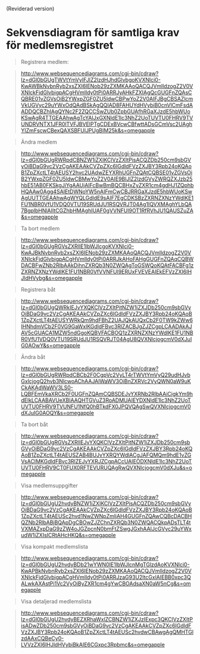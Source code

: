 (Reviderad version)

Sekvensdiagram för samtliga krav för medlemsregistret
=====================================================

> Registrera medlem:

> http://www.websequencediagrams.com/cgi-bin/cdraw?lz=dGl0bGUgTWVtYmVyIFJlZ2lzdHJhdGlvbgoKVXNlci0-KwAWBkNvbnRyb2xsZXI6IENob29zZXMKAAoQACQJVmlldzogZ2V0VXNlckFjdGlvbigpACgHVmlldy0tPi0ARRJyAHkFZXIAgQcGUGFnZQAsCQBRE01vZGVsOiB2YWxpZGF0ZU5ldwCBPwYoZ2V0AIFJBgCBSAZlcmVkUGVyc29uYWxOdQAdBSkAgQQIAD8FAHUYdHVybiB0cnVlCmFsdAADDQCBZhIAgQYNc2F2ZQCCSwZUb0ZpbGUAfhRGaXJzdE5hbWUoKSwAgR4TTGEAAhwAgTcYAIJxGXNldE1lc3NhZ2UoTUVTU0FHRV9TVUNDRVNTX1JFR0lTVFJBVElPTgCDExBVcwCBfwttADsGCmVsc2UAghYIZmFscwCBexQAXSBFUlJPUgBIM25k&s=omegapple

> Ändra medlem

> http://www.websequencediagrams.com/cgi-bin/cdraw?lz=dGl0bGUgRWRpdCBNZW1iZXIKClVzZXItPisACQZDb250cm9sbGVyOiBDaG9vc2VzCgAKEAAkCVZpZXc6IGdldFVzZXJBY3Rpb24oKQAoB1ZpZXctLT4tAEUSY2hvc2UAdwZEYXRhUGFnZQAtCQBSE01vZGVsOiB2YWxpZGF0ZU5ldwCBMwYoZ2V0AIE9BlJlZ2lzdGVyZWRQZXJzb25hbE51AB0FKSkgJiYgAAUjAIFcBwBmBQCBHxZyZXR1cm4gdHJ1ZQphbHQAAw0Agg4SAIEtDWNoYW5nAIFmCwCBJRRGaXJzdE5hbWUoKSwAgUUTTGEAAhwAgWYQLGdldE9sAIF7EgCDKSBzZXRNZXNzYWdlKE1FU1NBR0VfU1VDQ0VTU19SRUdJU1RSQVRJT04Ag1IQVXMAghYLbQA7BgplbHNlAIItCGZhbHMAghIUAF0gVVNFUl9OT1RfRVhJU1QAUSZuZA&s=omegapple

> Ta bort medlem

> http://www.websequencediagrams.com/cgi-bin/cdraw?lz=dGl0bGUgRGVsZXRlIE1lbWJlcgoKVXNlci0-KwAJBkNvbnRyb2xsZXI6IENob29zZXMKAAoQACQJVmlldzogZ2V0VXNlckFjdGlvbigpACgHVmlldy0tPi0ARRJkAHoFAHgGUGFnZQAqCQBWDACBFwZNb2RlbAAkDihnZXRQb3N0ZWQAgToGSWQoKQAtFACBFg1zZXRNZXNzYWdlKE1FU1NBR0VfVVNFUl9ERUxFVEVEAIEkEFVzZXI6IHJldHVybg&s=omegapple

> Registrera båt

> http://www.websequencediagrams.com/cgi-bin/cdraw?lz=dGl0bGUgQWRkIEJvYXQKClVzZXItPitNZW1iZXJDb250cm9sbGVyOiBDaG9vc2VzCgAKEAAkCVZpZXc6IGdldFVzZXJBY3Rpb24oKQAoB1ZpZXctLT4tAEUSYWRkQm9hdFBhZ2UAJQkAUQxCb2F0TW9kZWw6IHNhdmVCb2F0VG9GaWxlKGdldFBvc3RlZACBJgZJZCgpLCAADAkAJAV5cGUACA1MZW5ndGgoKQBVFACBOQ1zZXRNZXNzYWdlKE1FU1NBR0VfU1VDQ0VTU19SRUdJU1RSQVRJT04AgU8QVXNlcjogcmV0dXJuIG0AOwY&s=omegapple

> Ändra båt

> http://www.websequencediagrams.com/cgi-bin/cdraw?lz=dGl0bGUgRWRpdCBCb2F0CgpVc2VyLT4rTWVtYmVyQ29udHJvbGxlcjogQ2hvb3NlcwoAChAAJAlWaWV3OiBnZXRVc2VyQWN0aW9uKCkAKAdWaWV3LS0-LQBFEmVkaXRCb2F0UGFnZQAmCQBSDEJvYXRNb2RlbAAiCigkYm9hdElkLCAABAVUeXBlAAQHTGVuZ3RoADMUAIEYDXNldE1lc3NhZ2UoTUVTU0FHRV9TVUNFU1NfQ0hBTkdFX0JPQVQAgSwQVXNlcjogcmV0dXJuIG0AOQY&s=omegapple

> Ta bort båt

> http://www.websequencediagrams.com/cgi-bin/cdraw?lz=dGl0bGUgRGVsZXRlIEJvYXQKClVzZXItPitNZW1iZXJDb250cm9sbGVyOiBDaG9vc2VzCgAKEAAkCVZpZXc6IGdldFVzZXJBY3Rpb24oKQAoB1ZpZXctLT4tAEUSZAB4BUJvYXRQYWdlACgJAFQMQm9hdE1vZGVsACIMKGdldFBvc3RlZEJvYXRJZCgpACcUAIEODXNldE1lc3NhZ2UoTUVTU0FHRV9CT0FUX0RFTEVURUQAgRwQVXNlcjogcmV0dXJu&s=omegapple

> Visa medlemsuppgifter

> http://www.websequencediagrams.com/cgi-bin/cdraw?lz=dGl0bGUgU2hvdyBNZW1iZXIKClVzZXItPisACQZDb250cm9sbGVyOiBDaG9vc2VzCgAKEAAkCVZpZXc6IGdldFVzZXJBY3Rpb24oKQAoB1ZpZXctLT4tAEUSc2hvd1NwZWNpZmljAH4GUGFnZQAwCQBcDACBHQZNb2RlbABjBQApDgCBOwZJZChnZXRQb3N0ZWQACQkpADsTLT4tVXMAZxpDaG9zZW4oJGZpcnN0bmFtZSwgJGxhAAIJcGVyc29uYWxudW1iZXIsICRtAHcHKQ&s=omegapple

> Visa kompakt medlemslista

> http://www.websequencediagrams.com/cgi-bin/cdraw?lz=dGl0bGUgU2hvdyBDb21wYWN0IE1lbWJlcnMgTGlzdAoKVXNlci0-KwAPBkNvbnRyb2xsZXI6IENob29zZXMKAAoQACQJVmlldzogZ2V0VXNlckFjdGlvbigpACgHVmlldy0tPi0ARRJzaG93U2ltcGxlAIEBB0xpc3QALwkAXAstPi1Vc2VyOiByZXR1cm4gYwCBOAdsaXN0aW5nCg&s=omegapple

> Visa detaljerad medlemslista

> http://www.websequencediagrams.com/cgi-bin/cdraw?lz=dGl0bGUgU2hvdyBEZXRhaWxlZCBNZW1iZXJzIExpc3QKClVzZXItPisADwZDb250cm9sbGVyOiBDaG9vc2VzCgAKEAAkCVZpZXc6IGdldFVzZXJBY3Rpb24oKQAoB1ZpZXctLT4tAEUSc2hvdwCBAwgAgQMHTGlzdAAxCQBeCy0-LVVzZXI6IHJldHVybiBkAIE6CGxpc3Rpbmc&s=omegapple
